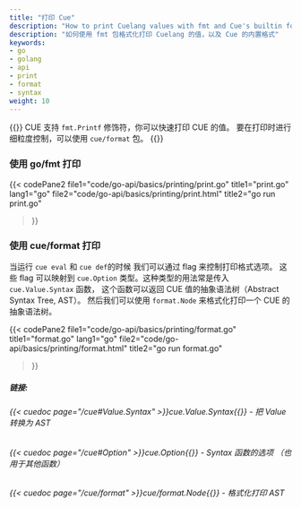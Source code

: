 ```yaml
---
title: "打印 Cue"
description: "How to print Cuelang values with fmt and Cue's builtin formatting."
description: "如何使用 fmt 包格式化打印 Cuelang 的值，以及 Cue 的内置格式"
keywords:
- go
- golang
- api
- print
- format
- syntax
weight: 10
---
```


{{<lead>}}
CUE 支持 `fmt.Printf` 修饰符，你可以快速打印 CUE 的值。
要在打印时进行细粒度控制，可以使用 `cue/format` 包。
{{</lead>}}

### 使用 go/fmt 打印

{{< codePane2 
	file1="code/go-api/basics/printing/print.go" title1="print.go" lang1="go"
	file2="code/go-api/basics/printing/print.html"  title2="go run print.go"
>}}

### 使用 cue/format 打印

当运行 `cue eval` 和 `cue def`的时候 我们可以通过 flag 来控制打印格式选项。
这些 flag 可以映射到 `cue.Option` 类型。这种类型的用法常是传入 `cue.Value.Syntax` 函数，
这个函数可以返回 CUE 值的抽象语法树（Abstract Syntax Tree, AST）。
然后我们可以使用 `format.Node` 来格式化打印一个 CUE 的抽象语法树。

{{< codePane2 
	file1="code/go-api/basics/printing/format.go" title1="format.go" lang1="go"
	file2="code/go-api/basics/printing/format.html"  title2="go run format.go"
>}}

##### 链接:
###### {{< cuedoc page="/cue#Value.Syntax" >}}cue.Value.Syntax{{</cuedoc>}} - 把 Value 转换为 AST
###### {{< cuedoc page="/cue#Option" >}}cue.Option{{</cuedoc>}} - Syntax 函数的选项 （也用于其他函数）
###### {{< cuedoc page="/cue/format" >}}cue/format.Node{{</cuedoc>}} - 格式化打印 AST


